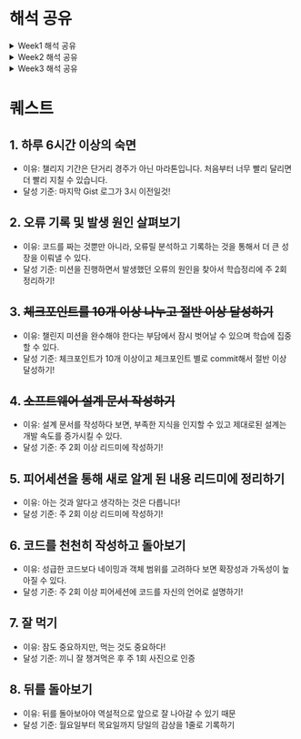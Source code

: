 # 해석 공유

<details>
<summary>Week1 해석 공유</summary>
<div markdown = "1">

## 개발자 원칙

## 동기

- 동기를 관리할 때 에너지도 신경써야 한다.
- 동기는 외부에서 주입되는 것이 아니라 본인이 직접 찾아야 한다.

## 오류

- 오류가 발생하면 해결하는 것에서 그치면 안된다.
- 소스 코드 레벨까지 직접 파고들어서 오류의 원인을 해결하는 경험이 있으면 좋다.

## 함께 자라기

- 실력을 개선하려는 동기가 있어야 한다.
- 구체적인 피드백은 적절한 시기에 받아야 한다.
- 불안함을 느끼는 경우 해결법은
  - 실력 높이기
  - 난이도 낮추기
- 구글이 밝힌 탁월한 팀의 비밀
  - 팀에 누가 있는지보다 팀원들이 서로 어떻게 상호작용하고 자신의 일을 어떻게 바라보는지가 훨씬 중요했다.
  - 5가지 성공적 팀의 특징을 찾았는데, 그중 압도적으로 높은 예측력을 보인 변수는 팀의 심리적 안전감이었다.
  - 팀 토론 등 특별히 고안된 활동을 통해 심리적 안전감을 개선할 수 있었다.
- 심리적 안정감을 높이려면
  - ‘팀 토론 등 특별히 고안된 활동’을 통해 토론 주제를 안전한 환경에서 이야기해주는 것 자체가 심리적 안전감을 높일 것이다.
  - 이 모든 것 이전에 리더와 관리자가 매일매일 팀원들과 갖는 마이크로 인터랙션에서 다른 행동 양태를 보여줘야 한다

## 소프트웨어 장인

- 소프트웨어 장인은 단순히 코드를 작성하는 것이 아니라, 품질 높은 소프트웨러를 만드는데 중점을 둔다.
- 아무도 참여하려 하지 않드마녀 모범을 보이고 관심을 보이는 사람들에게 집중한다
- 리팩토링을 위한 리팩토링은 시간 낭비이다. 특별한 이유 없이 코드를 열어서 재정리하는 일은 아무런 의미가 없다.

</div>
</details>

<details>
<summary>Week2 해석 공유</summary>
<div markdown = "1">

## 개발자 원칙

> 55p 제대로 이해했다고 생각하지만 제대로 이해하지 못했을 수도 있습니다.

- 학습한 지식은 머리속에 추상적인 개념으로 남아있는 경우가 많다. 이 경우 알고있다고 생각하기 쉽지만 해당 내용을 심화하여 활용해야 하거나, 공유해야 할 때 그렇지 못할 때가 많다.
  언어로서 정의된 지식을 머리속에서 추상화된 지식으로 갖춘 뒤, 이를 다시 언어로 정의하는 과정을 거치면 위 문제를 해결할 수 있을 것 같다. (K013\_김준서)

> 제어할 수 없는 것에 집중하다 보면 그 무엇도 해결하지 못할 수 있습니다. 제어할 수 있는 것에 의존하고 집중해야만 어떤 일과 상황을 만나더라도 앞으로 전진할 수 있습니다. - 개발자 원칙 8장 P.225 中 -

- 현실 상황에서든, 내가 직접 소프트웨어를 설계 혹은 구현하는 상황에서든 매순간에서 현재 내가 제어할 수 있는 일이 무엇이지 파악하는 태도가 필요하다고 느꼈다. 내가 제어할 수 없는 것에 집중하여 이도저도 못하는 상황에 얽매이지 말고 직접 제어할 수 있는 부분에 집중해 이를 점진적으로 개선해나가려고 하는 마음가짐을 가져야겠다! (J237\_조민지)

- 프로덕트, 즉 동작하는 제품을 잘 만드는 것을 목표로 하는 것의 중요성에 대해 생각하게 됐다. 코드의 가독성, 유연성과 같이 코드 자체의 완성도를 높이는 것에 매몰되는 것이 아니라 주어진 상황에서 주어진 리소스를 얼마나 활용하여 프로덕트를 완성하는 것이 중요하다는 것에 공감했다. (J116\_박주영)

- <챌린지를 임하는 마음가짐> (S009\_김기영)

  1.  자신의 속도를 알자

  - 자신의 한계 속력(일 수행 능력의 한계)를 알자
  - 목표로 향하는 방향을 항상 점검하자

  2.  자존감

  - 남과 비교하여 자신감을 갖거나 잃지 말고 과거의 자신과 비교하여 자존감을 높이자

- 나의 몸이 기억하게 만들고싶으면 이론에서 멈추지말고 실습을 해야한다. 이론에서 멈추면 다시 흩어져서 꺼내기가 힘들어진다. 그러면 진짜로 안다고 말 할 수 없다. 항상 안다고 생각하는걸 경계하고 설명할 수 있는지, 만들 수 있는지, 적용가능한지를 체크해야 빈틈을 메울 수 있는 것 같다. (J164\_유영재)

- 3장은 조금 원론적으로 개념적인 부분들이 주를 이뤄져있다고 생각했다. 내용은 소프트웨어 설계를 사람들이 보통 잘 못 알고 있고, 이를 바로 잡기 위해 실제 소프트웨어를 비롯한 설계라는 개념에 대한 인사이트를 공유해주셨다. 개인적으로는 아직 소프트웨어 설계에 대한 지식에 깊이가 얉고 이를 이해하기에는 조금 힘들고, 어렵다고 느껴졌다. 소프트웨어 설계에 대해 사전 지식이 있고, 추가적인 인사이트를 쌓고 싶다면 읽어 보는 것도 좋을 것 같다.(J063\_김준서)

</div>
</details>

<details>
<summary>Week3 해석 공유</summary>
<div markdown = "1">

## J085_노현진

> 개발자 원칙, 7장 - 프로덕트 중심주의
> 

`Chapter 7. 프로덕트 중심주의` 에서는 지속적인 발전을 위해선 목표와 방향 설정이 중요하다는 점을 강조하며 이와 관련하여 긴 시간 동안 개발자 역량을 향상시킬 수 있는 전략으로 <b>“프로덕트에 집중하자.”</b>를 제시하였습니다. 여기서 <b>“프로덕트에 집중하자.”</b>는 뜻은 <b>“프로덕트를 잘 만들자”</b>라는 뜻입니다. 즉, **코드를 잘 짜는 것이 아니라 코드가 동작하는 제품을 잘 만드는 것**을 의미합니다. 당연하게 들릴 수도 있지만, 저희는 실제로 개발자가 되기 위해 목표를 세울 때 프로덕트를 생략한 경우가 많습니다. 백엔드 개발자가 되기 위해 `스프링 프레임워크` 를 공부해야겠다라거나, 아니면 프론트엔드 개발자가 되기 위해 `리액트` 를 공부하겠다라는 식으로 목표를 설정하는 경우가 많습니다. 

저자는 **프로덕트 잘 만들기**라는 목표를 설정함으로써 전문가가 되기까지 긴 시간 동안 흔들리지 않고 개발자의 역량을 향상시킬 수 있다고 강조하였습니다. 그리고 이와 관련하여 프로덕트를 성공적으로 만들기 위해 `이터레이션` 기반으로 일정을 점진적이고 반복적으로 진행하는 것이 최선의 방법이라고 말합니다. 즉, 상대적으로 짧은 주기로 목표를 세우고 목표를 달성하고 피드백을 받아 개선하는 작업을 반복하면서 프로덕트를 만드는 것이 최선의 방법이라고 언급하였습니다. 또한 개발을 혼자 진행하는 것이 아닌 협업을 통한 개발 과정을 강조하였습니다.

저는 개발자 원칙 7장을 읽으면서 느낀 점은 개발 과정에 있어서 프로덕트를 중심으로 진행하면서 지속적인 피드백을 받는 것이 중요하다고 느꼈습니다. 특히 개발 결과물은 여러 사람들이 사용하는 것이므로 프로덕트를 잘 만드는 것도 중요하고, 프로덕트를 잘 만들기 위해 지속적으로 피드백을 받는 것도 중요하고 느끼게 되었습니다. 또한 현재 진행되고 있는 챌린지 과정의 피어세션 시간을 소중히 보내야겠다는 생각도 들었습니다. 혼자 개발할 때는 몰랐던 더 좋은 방법이나 개선해야 할 점, 제가 코드를 작성하면서 놓친 점을 파악할 수 있었다는 점에서 피드백이 매우 중요하다고 느꼈습니다.

## S063_정지용

> 개발자 원칙, 8장 **제어할 수 없는 것에 의존하지 않기**

이전의 향로님의 영상도 자주 찾아보고 했는데, 마침 개발자 원칙에 향로님의 글이 있어서 흥미롭게 읽었습니다. 이 챕터에서 가장 중요한 부분은 **제어할 수 없는 것에 의존하지 않기**라는 키워드인데, 이 키워드는 기술적으로도, 현실적으로도 적용이 되는 부분이라 공감도 많이 되었고 도움도 많이 되었습니다.

현실에서도 제어할 수 없는 것에 신경을 많이 써왔었고, 개발을 할 때도 비슷한 부분이 있었습니다. 그래서 이 부분을 더 열심히 읽었는데, 제어할 수 있는 것에만 신경을 쓰는 것이 확실하게 더 좋은 결과를 낼 수 있다는 것을 다시 느꼈습니다. 특히, 개발 관련된 내용만 논하는 게 아니라 현실적인 부분들도 많았기에 더 공감이 되고 평소에 적용을 해보고 싶었습니다.
> 

## J126_백지연

저는 『개발자 원칙』 8, 9장을 읽었습니다. 저는 챌린지에서의 경험을 바탕으로 책의 내용을 해석했습니다.

8장 제어할 수 없는 것에 의존하지 않기

> 어떻게 하면 아무리 급해도 항상 80-90점짜리 소프트웨어를 개발할 수 있는지가 중요하다. <br>- p.207~208
> 

제가 부스트캠프 챌린지 과정을 진행하면서 1, 2주차에는 한정된 시간 내에서 학습과 휴식의 시간 분배를 어떻게 할지 고민이 많았습니다. 주어진 시간동안 모든 걸 학습하고 구현하는건 현재 저의 실력으로는 무리가 있는 상황이었기 때문입니다. 그래서 그룹 회고 시간에도 다른 팀원 분들에게 시간 분배에 대해 어떤 생각을 갖고 계시는지 물어보고는 했던게 기억에 많이 남습니다. 

아직도 그 답을 찾는 과정에 있는 것 같은데 이 글을 읽으니 공감이 많이 됐습니다. 책의 내용과 저는 좀 다른 케이스이지만, 한정된 시간에서 무언가를 완성해야하는 상황은 똑같았습니다. 챌린지 과정 동안 많이 고민했던 내용이 현업에서도 많은 분들이 고민하는 내용이라는 것에서 지금 제가 하고 있는 고민이 헛되지 않았다는 것을 깨닫고, 앞으로 이런 과정을 불필요하다고 여기지 않고 좀 더 깊게 생각해보고 싶다는 생각을 했습니다.

9장 달리는 기차의 바퀴를 갈아 끼우기

> “Make it work, then make it better.<br>일단 동작하게 만든 다음 더 좋게 만들어라.”<br>- p.230
> 

이것도 챌린지 과정을 하며 생각했던 것과 일치하는 내용이라서 공감이 갔습니다. 이전에는 코드 하나를 작성해놓고 개선하고는 했는데, 이렇게 하니 기껏 개선해놓은 내용도 다른 코드를 추가하며 어그러지는 일도 발생했고 작은 것에 매달리다가 완성을 하지 못하는 일도 있었습니다. 미션을 계속 하다보니까 작은 것에 집착하기보다는 어떻게든 코드를 작성하며 전체 흐름을 다 파악한 뒤에야 수정을 하는 것이 더 효율적이라는 것을 깨달았습니다. 

책에서도 제약조건을 극복하고 제대로 동작하는 코드를 만드는 것이 개발자가 ‘밥값’을 하는 것이라는 내용이 있었는데, 이 문장이 공감이 되며 기억에 남았던 것 같아서 제 경험과 함께 공유하고 싶었습니다.

## J110_박서연

읽은 파트: <제어할 수 없는 것에 의존하지 않기>, <달리는 기차의 바퀴를 갈아 끼우기>

> 일정과 퀄리티는 어느 한쪽을 포기해야 한다와 같은 시소 관계가 아니라, 어떻게 하면 아무리 급해도 항상 80~90점짜리 소프트웨어를 개발할 수 있는지가 중요하다.
> 
- 과제가 주어지고 기한이 있는 챌린지 과정을 할때 이 마음가짐이 중요할 것 같다고 느꼈고 그러기 위해서 본인의 원칙을 확실히 세우는게 중요한 것 같다.

> 제어할 수 없는 값에 의존하는 코드들을 최대한 멀리한다.
> 

> 주요 비즈니스 로직은 모두 제어할 수 있는 값만 의존하게 해 테스트 코드 작성이 쉬운 형태로 구성한다.
> 
- 지금 하는 과제들이 제어할 수 없는 영역의 부분들이 많지는 않다고 느껴지는데 코드만이 아니라 삶에서도 적용이 가능한 원칙인 것 같아 유익하다.

> “코딩을 잘 하려면 많이 읽어야 합니다. 코드를 많이 읽어도 코딩을 잘 못할 수는 있습니다. 그러나 많이 코드를 많이 읽지 않고도 코딩을 잘하는 것은 불가능합니다. 코딩을 많이 할수록 더 잘하게 됩니다. 축구나 수영이나 글쓰기가 그런 것처럼 코드도 근육이 있어야 쓸 수 있습니다. 코딩 근육을 만드는 유일한 방법은 코딩을 하는 겁니다.”
> 
- 공감이 많이 갔다. 피어세션, 짝 프로그래밍을 하면서 서로의 코드를 리뷰하고 새로운 인사이트를 얻는 과정이 정말 유익하게 느껴졌다. 그러면서 자연스레 가독성 높은 코드를 작성하려고 노력하는 내 모습을 볼 수 있었다.

## J067_김진영

`Chapter 4` 나의 메이저 버전을 업그레이드 하는 마이너 원칙들

**같은 책을 읽더라도 사람마다 이미 알고 있는 배경지식과 새로운 지식의 연결점이 다르기 때문에 이해하는 범위가 다르다. 그렇기 때문에 자신에게 알맞은 방향과 속력을 찾아야 공부도 제대로 할 수 있다.** 라는 말이 인상 깊었습니다.
코드를 작성하고 CS 지식을 학습하는 것을 뛰어 넘어 모든 분야에 적용될 수 있는 말이라서 공감이 가고, 좋다고 느껴졌습니다.
또한 최근들어 생긴 고민이 CS 지식은 늘고 있는데 코드적으로 성장하고 있는지 의문이 들었는데 제가 현재 걷고 있는지부터 확인하고, 걸으려면 어떻게 할 수 있을까를 고민해봐야겠다고 생각하게 된 것 같습니다.

**공부를 하며 업무와 관련있는 것, 관련은 없지만 살펴볼 것, 다른 분야로 나누어 분류하며 학습하고, 기록했더니 업무와 관련 없던 내용도 관련이 생기고 다른 분야인줄 알았던 것도 연결할 수 있는 기회가 왔다.** 라는 말이 인상 깊었습니다.
챌린지 과정에서도 웹 개발 과정에서, 또는 모바일 과정에서 왜 이런 지식을 학습해야 할까? 라는 의문이 들 수 있는데 JK님의 교육 철학이 엿보이는 것 같고 왜 그런 부분을 우리에게 학습하도록 장려했는지 알 수 있었습니다.

**주어진 시간에 빠르게 동작하는 정답을 찾기 보다 시야를 넓게 해서 다양한 기준에서 과정을 자주 되돌아 봐야 한다. 어디를 향하는지 방향을 인지하고 방향을 변화했을 때 기록하는 것이 메타 인지 관점에서 자신을 되돌아 보는데 도움이 된다.** 라는 말이 인상 깊었습니다.
실제로 저도 여태까지 학습 내용에 문제 해결 과정을 기록하면서 결과물인 코드를 작성하고 피어세션 동료에게 설명하는 일이 많았는데, 어떤 과정을 거쳤는지, 왜 그렇게 생각했는지를 작성 안하다보니 경험했던 실수를 반복하거나 중간에 구현하는 방법을 바꿨을 때 이유를 잊어버리는 것 같다는 생각이 들었습니다.

`Chapter 5` 의 박미정님 글을 다 읽지는 못했지만 성장하기 위해서 다양한 환경과 교류하고 현재 환경을 변화시킬 필요성이 있다는 뉘앙스의 글과 경험이 많은 공감이 갔습니다. 어느 조직이든 어느 상황이든 그 자리에 머물면 익숙해질 수 있겠지만 성장하긴 어렵다고 생각합니다. 물론 불가능하진 않겠지만요, 의도적으로 환경을 바꾸며 성장을 이끌어내는 것이 인상적이었습니다.

</div>
</details>

# 퀘스트

## 1. 하루 6시간 이상의 숙면

- 이유: 챌리지 기간은 단거리 경주가 아닌 마라톤입니다. 처음부터 너무 빨리 달리면 더 빨리 지칠 수 있습니다.
- 달성 기준: 마지막 Gist 로그가 3시 이전일것!

## 2. 오류 기록 및 발생 원인 살펴보기

- 이유: 코드를 짜는 것뿐만 아니라, 오류릴 분석하고 기록하는 것을 통해서 더 큰 성장을 이뤄낼 수 있다.
- 달성 기준: 미션을 진행하면서 발생했던 오류의 원인을 찾아서 학습정리에 주 2회 정리하기!

## 3. ~~체크포인트를 10개 이상 나누고 절반 이상 달성하기~~

- 이유: 챌린지 미션을 완수해야 한다는 부담에서 잠시 벗어날 수 있으며 학습에 집중할 수 있다.
- 달성 기준: 체크포인트가 10개 이상이고 체크포인트 별로 commit해서 절반 이상 달성하기!

## 4. ~~소프트웨어 설계 문서 작성하기~~

- 이유: 설계 문서를 작성하다 보면, 부족한 지식을 인지할 수 있고 제대로된 설계는 개발 속도를 증가시킬 수 있다.
- 달성 기준: 주 2회 이상 리드미에 작성하기!

## 5. 피어세션을 통해 새로 알게 된 내용 리드미에 정리하기

- 이유: 아는 것과 알다고 생각하는 것은 다릅니다!
- 달성 기준: 주 2회 이상 리드미에 작성하기!

## 6. 코드를 천천히 작성하고 돌아보기

- 이유: 성급한 코드보다 네이밍과 객체 범위를 고려하다 보면 확장성과 가독성이 높아질 수 있다.
- 달성 기준: 주 2회 이상 피어세션에 코드를 자신의 언어로 설명하기!

## 7. 잘 먹기

- 이유: 잠도 중요하지만, 먹는 것도 중요하다!
- 달성 기준: 끼니 잘 챙겨먹은 후 주 1회 사진으로 인증

## 8. 뒤를 돌아보기

- 이유: 뒤를 돌아보아야 역설적으로 앞으로 잘 나아갈 수 있기 때문
- 달성 기준: 월요일부터 목요일까지 당일의 감상을 1줄로 기록하기
